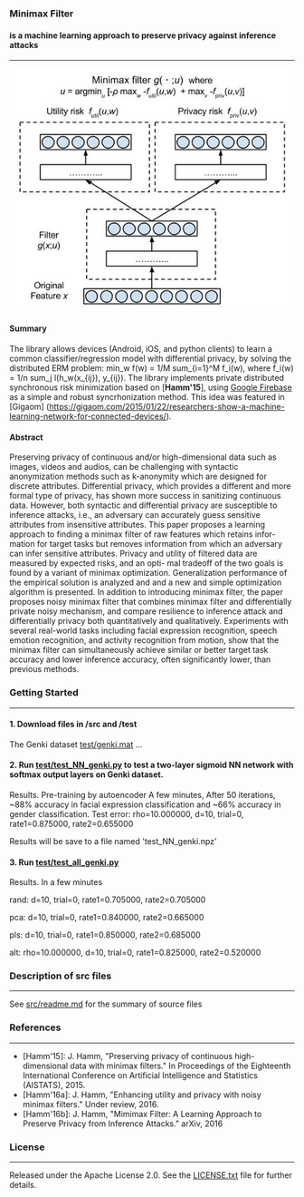 ### Minimax Filter
#### is a machine learning approach to preserve privacy against inference attacks
---

![concept figure](minimaxfilter2.jpg "Example minimax filter")

#### Summary
The library allows devices (Android, iOS, and python clients) to learn a common classifier/regression model with differential privacy, by solving the distributed ERM problem: min_w f(w) = 1/M sum_{i=1}^M f_i(w), where f_i(w) = 1/n sum_j l(h_w(x_{ij}), y_{ij}).
The library implements private distributed synchronous risk minimization based on [**Hamm'15**], using [Google Firebase](https://firebase.google.com/) as a simple and robust syncrhonization method.  This idea was featured in [Gigaom] (https://gigaom.com/2015/01/22/researchers-show-a-machine-learning-network-for-connected-devices/).

#### Abstract

Preserving privacy of continuous and/or high-dimensional data such as images, videos
and audios, can be challenging with syntactic anonymization methods such as k-anonymity
which are designed for discrete attributes. Differential privacy, which provides a different
and more formal type of privacy, has shown more success in sanitizing continuous data.
However, both syntactic and differential privacy are susceptible to inference attacks, i.e., an
adversary can accurately guess sensitive attributes from insensitive attributes. This paper
proposes a learning approach to finding a minimax filter of raw features which retains infor-
mation for target tasks but removes information from which an adversary can infer sensitive
attributes. Privacy and utility of filtered data are measured by expected risks, and an opti-
mal tradeoff of the two goals is found by a variant of minimax optimization. Generalization
performance of the empirical solution is analyzed and and a new and simple optimization
algorithm is presented. In addition to introducing minimax filter, the paper proposes noisy
minimax filter that combines minimax filter and differentially private noisy mechanism,
and compare resilience to inference attack and differentially privacy both quantitatively
and qualitatively. Experiments with several real-world tasks including facial expression
recognition, speech emotion recognition, and activity recognition from motion, show that
the minimax filter can simultaneously achieve similar or better target task accuracy and
lower inference accuracy, often significantly lower, than previous methods.


### Getting Started
---
#### 1. Download files in /src and /test
The Genki dataset [test/genki.mat](test/genki.mat) ...

#### 2. Run [test/test_NN_genki.py](test/test_NN_genki.py) to test a two-layer sigmoid NN network with softmax output layers on Genki dataset.

Results.
Pre-training by autoencoder
A few minutes,
After 50 iterations, ~88% accuracy in facial expression classification and ~66% accuracy in gender classification.
Test error: rho=10.000000, d=10, trial=0, rate1=0.875000, rate2=0.655000

Results will be save to a file named 'test_NN_genki.npz'

#### 3. Run [test/test_all_genki.py](test/test_all_genki.py)
Results. In a few minutes

rand: d=10, trial=0, rate1=0.705000, rate2=0.705000

pca: d=10, trial=0, rate1=0.840000, rate2=0.665000

pls: d=10, trial=0, rate1=0.850000, rate2=0.685000

alt: rho=10.000000, d=10, trial=0, rate1=0.825000, rate2=0.520000


### Description of src files
---
See [src/readme.md](src/readme.md) for the summary of source files


### References
---
* [Hamm'15]: J. Hamm, "Preserving privacy of continuous high-dimensional data with minimax filters." 
In Proceedings of the Eighteenth International Conference on Artificial Intelligence and Statistics (AISTATS), 2015.
* [Hamm'16a]: J. Hamm, "Enhancing utility and privacy with noisy minimax filters." Under review, 2016.
* [Hamm'16b]: J. Hamm, "Mimimax Filter: A Learning Approach to Preserve Privacy from Inference Attacks." arXiv, 2016


### License
---
Released under the Apache License 2.0.  See the [LICENSE.txt](LICENSE.txt) file for further details.





